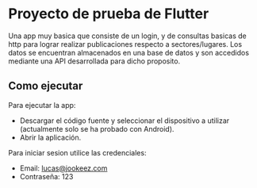 # Proyecto de prueba de Flutter

Una app muy basica que consiste de un login, y de consultas basicas de http para lograr realizar publicaciones respecto a sectores/lugares.
Los datos se encuentran almacenados en una base de datos y son accedidos mediante una API desarrollada para dicho proposito.

## Como ejecutar
Para ejecutar la app:

- Descargar el código fuente y seleccionar el dispositivo a utilizar (actualmente solo se ha probado con Android).
- Abrir la aplicación.

Para iniciar sesion utilice las credenciales:
- Email: lucas@jookeez.com
- Contraseña: 123
